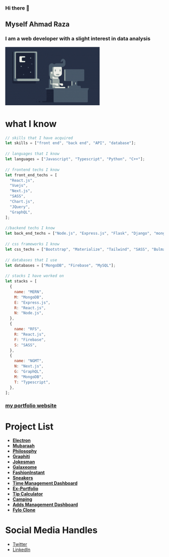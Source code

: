 
### Hi there 👋

## Myself Ahmad Raza

### I am a web developer with a slight interest in data analysis
<img alt="Night Coding" src="https://raw.githubusercontent.com/AVS1508/AVS1508/master/assets/Night-Coding.gif"/>

# what I know 
```js
// skills that I have acquired
let skills = ["front end", "back end", "API", "database"];

// languages that I know
let languages = ["Javascript", "Typescript", "Python", "C++"];

// frontend techs I know
let front_end_techs = [
  "React.js",
  "Vuejs",
  "Next.js",
  "SASS",
  "Chart.js",
  "JQuery",
  "GraphQL",
];

//backend techs I know
let back_end_techs = ["Node.js", "Express.js", "Flask", "Django", "mongoose", "AJAX"];

// css frameworks I know
let css_techs = ["Bootstrap", "Materialize", "Tailwind", "SASS", "BulmaCSS"];

// databases that I use
let databases = ["MongoDB", "Firebase", "MySQL"];

// stacks I have worked on
let stacks = [
  {
    name: "MERN",
    M: "MongoDB",
    E: "Express.js",
    R: "React.js",
    N: "Node.js",
  },
  {
    name: "RFS",
    R: "React.js",
    F: "Firebase",
    S: "SASS",
  },
  {
    name: "NGMT",
    N: "Next.js",
    G: "GraphQL",
    M: "MongoDB",
    T: "Typescript",
  },
];

```

### [my portfolio website](https://ahmad-raza.vercel.app/)
# Project List  

- **[Electron](https://electron-client.vercel.app/)**
- **[Mubaraah](https://mubaraa-edaf4.web.app/)**
- **[Philosophy](https://philosophy-it.firebaseapp.com/)**
- **[Graphiti](https://graphiti-dev.web.app/)**
- **[Jokesman](https://jokesman.firebaseapp.com/)**
- **[Galaxeome](https://galaxeome.firebaseapp.com/)**
- **[FashionInstant](https://fashion-insta-333.firebaseapp.com/)**
- **[Sneakers](https://sneakers-eight.vercel.app/)**
- **[Time Management Dashboard](https://time-tracking-dashboard-smoky.vercel.app/)**
- **[Ex-Portfolio](https://compassionate-mccarthy-aacaae.netlify.app/index.html)**
- **[Tip Calculator](https://condescending-mcclintock-5fa5f8.netlify.app/)**
- **[Camping](https://zen-kepler-381c9d.netlify.app/)**
- **[Adds Management Dashboard](https://pedantic-neumann-134d1f.netlify.app/)**
- **[Fylo Clone](https://condescending-thompson-721592.netlify.app/)**


# Social Media Handles 
- [Twitter](https://twitter.com/AHMADRa01256865)
- [LinkedIn](https://www.linkedin.com/in/ahmad-raza-18835715b/)
